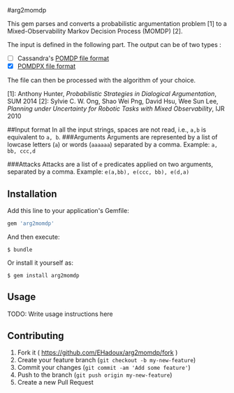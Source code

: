 #arg2momdp

This gem parses and converts a probabilistic argumentation problem [1] to a Mixed-Observability Markov Decision Process (MOMDP) [2].

The input is defined in the following part. The output can be of two types :

- [ ] Cassandra's [POMDP file format](http://www.pomdp.org/code/pomdp-file-spec.shtml)
- [x] [POMDPX file format](http://bigbird.comp.nus.edu.sg/pmwiki/farm/appl/index.php?n=Main.PomdpXDocumentation)

The file can then be processed with the algorithm of your choice.

[1]: Anthony Hunter, _Probabilistic Strategies in Dialogical Argumentation_, SUM 2014
[2]: Sylvie C. W. Ong, Shao Wei Png, David Hsu, Wee Sun Lee, _Planning under Uncertainty for Robotic Tasks with Mixed Observability_, IJR 2010

##Input format
In all the input strings, spaces are not read, i.e., ```a,b``` is equivalent to ```a, b```.
###Arguments
Arguments are represented by a list of lowcase letters (```a```) or words (```aaaaaa```) separated by a comma.
Example: ```a, bb, ccc,d```

###Attacks
Attacks are a list of ```e``` predicates applied on two arguments, separated by a comma.
Example: ```e(a,bb), e(ccc, bb), e(d,a)```

## Installation

Add this line to your application's Gemfile:

```ruby
gem 'arg2momdp'
```

And then execute:

    $ bundle

Or install it yourself as:

    $ gem install arg2momdp

## Usage

TODO: Write usage instructions here

## Contributing

1. Fork it ( https://github.com/EHadoux/arg2momdp/fork )
2. Create your feature branch (`git checkout -b my-new-feature`)
3. Commit your changes (`git commit -am 'Add some feature'`)
4. Push to the branch (`git push origin my-new-feature`)
5. Create a new Pull Request
